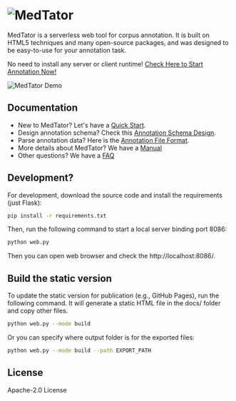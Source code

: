 # <img alt="MedTator" src="https://raw.githubusercontent.com/wiki/OHNLP/MedTator/img/logo.png">

MedTator is a serverless web tool for corpus annotation. It is built on HTML5 techniques and many open-source packages, and was designed to be easy-to-use for your annotation task.

No need to install any server or client runtime! 
[Check Here to Start Annotation Now!](https://ohnlp.github.io/MedTator/?st=yes)

![MedTator Demo](https://raw.githubusercontent.com/wiki/OHNLP/MedTator/img/MedTator-demo.gif)


## Documentation

* New to MedTator? Let's have a [Quick Start](https://github.com/OHNLP/MedTator/wiki/Quick-Start).
* Design annotation schema? Check this [Annotation Schema Design](https://github.com/OHNLP/MedTator/wiki/Annotation-Schema).
* Parse annotation data? Here is the [Annotation File Format](https://github.com/OHNLP/MedTator/wiki/Annotation-Data).
* More details about MedTator? We have a [Manual](https://github.com/OHNLP/MedTator/wiki/Manual)
* Other questions? We have a [FAQ](https://github.com/OHNLP/MedTator/wiki/FAQ)


## Development?

For development, download the source code and install the requirements (just Flask):

```bash
pip install -r requirements.txt
```

Then, run the following command to start a local server binding port 8086:

```bash
python web.py
```

Then you can open web browser and check the http://localhost:8086/. 


## Build the static version

To update the static version for publication (e.g., GitHub Pages), run the following command. It will generate a static HTML file in the docs/ folder and copy other files.

```bash
python web.py --mode build
```

Or you can specify where output folder is for the exported files:

```bash
python web.py --mode build --path EXPORT_PATH
```

## License

Apache-2.0 License